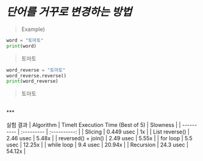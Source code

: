 *단어를 거꾸로 변경하는 방법*
======  
> Example)  

```Python
word = "토마토"
print(word)
```  
> 토마토

```Python
word_reverse = "토마토"
word_reverse.reverse()
print(word_reverse)
```  
> 토마토  

<br>
***

실험 결과
| Algorithm | 	TimeIt Execution Time (Best of 5) | Slowness |
| ---------- | :--------- | :----------: |
| Slicing    | 	0.449 usec       | 	1x       |
| List reverse()    | 2.46 usec       | 5.48x     |
| reversed() + join()    | 2.49 usec       | 5.55x       |
| for loop	    | 5.5 usec       | 12.25x       |
| while loop    | 9.4 usec       | 20.94x       |
| Recursion    | 24.3 usec       | 54.12x       |

